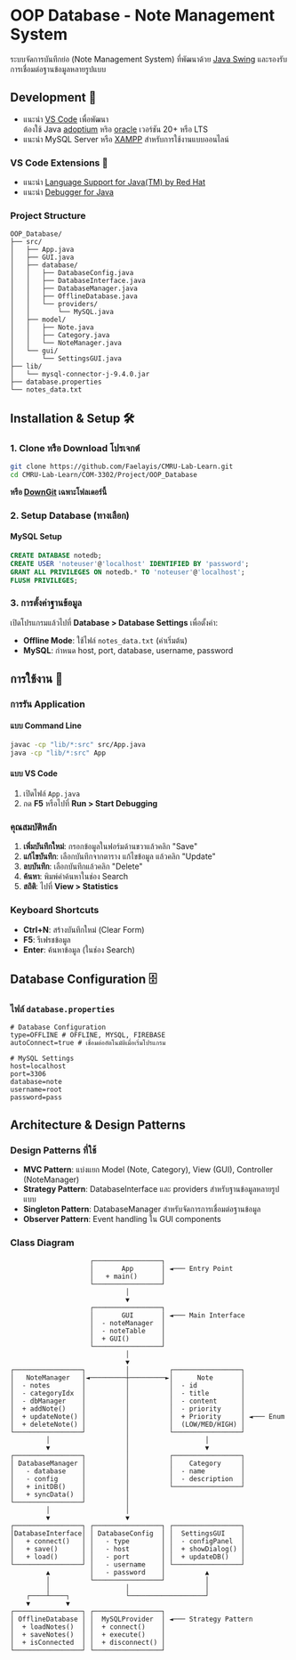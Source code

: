 # OOP Database - Note Management System

ระบบจัดการบันทึกย่อ (Note Management System) ที่พัฒนาด้วย [Java Swing](<http://en.wikipedia.org/wiki/Swing_(Java)>) และรองรับการเชื่อมต่อฐานข้อมูลหลายรูปแบบ

## Development 🚀

- แนะนำ [VS Code](https://code.visualstudio.com) เพื่อพัฒนา<br>
  ต้องใช้ Java [adoptium](https://adoptium.net/temurin/releases?arch=x64) หริอ [oracle](https://www.oracle.com/asean/java/technologies/downloads/) เวอร์ชัน 20+ หรือ LTS
- แนะนำ MySQL Server หรือ [XAMPP](https://www.apachefriends.org/) สำหรับการใช้งานแบบออนไลน์

### VS Code Extensions 🧩

- แนะนำ [Language Support for Java(TM) by Red Hat](https://marketplace.visualstudio.com/items?itemName=redhat.java)
- แนะนำ [Debugger for Java](https://marketplace.visualstudio.com/items?itemName=vscjava.vscode-java-debug)

### Project Structure

```text
OOP_Database/
├── src/
│   ├── App.java
│   ├── GUI.java
│   ├── database/
│   │   ├── DatabaseConfig.java
│   │   ├── DatabaseInterface.java
│   │   ├── DatabaseManager.java
│   │   ├── OfflineDatabase.java
│   │   └── providers/
│   │       └── MySQL.java
│   ├── model/
│   │   ├── Note.java
│   │   ├── Category.java
│   │   └── NoteManager.java
│   └── gui/
│       └── SettingsGUI.java
├── lib/
│   └── mysql-connector-j-9.4.0.jar
├── database.properties
└── notes_data.txt
```

## Installation & Setup 🛠️

### 1. Clone หรือ Download โปรเจกต์

```bash
git clone https://github.com/Faelayis/CMRU-Lab-Learn.git
cd CMRU-Lab-Learn/COM-3302/Project/OOP_Database
```

**หรือ [DownGit](https://downgit.github.io/#/home?url=https://github.com/Faelayis/CMRU-Lab-Learn/tree/main/COM-3302/Project/OOP_Database) เฉพาะโฟลเดอร์นี้**

### 2. Setup Database (ทางเลือก)

#### MySQL Setup

```sql
CREATE DATABASE notedb;
CREATE USER 'noteuser'@'localhost' IDENTIFIED BY 'password';
GRANT ALL PRIVILEGES ON notedb.* TO 'noteuser'@'localhost';
FLUSH PRIVILEGES;
```

### 3. การตั้งค่าฐานข้อมูล

เปิดโปรแกรมแล้วไปที่ **Database > Database Settings** เพื่อตั้งค่า:

- **Offline Mode**: ใช้ไฟล์ `notes_data.txt` (ค่าเริ่มต้น)
- **MySQL**: กำหนด host, port, database, username, password

## การใช้งาน 📖

### การรัน Application

#### แบบ Command Line

```bash
javac -cp "lib/*:src" src/App.java
java -cp "lib/*:src" App
```

#### แบบ VS Code

1. เปิดไฟล์ `App.java`
2. กด **F5** หรือไปที่ **Run > Start Debugging**

### คุณสมบัติหลัก

1. **เพิ่มบันทึกใหม่**: กรอกข้อมูลในฟอร์มด้านขวาแล้วคลิก "Save"
2. **แก้ไขบันทึก**: เลือกบันทึกจากตาราง แก้ไขข้อมูล แล้วคลิก "Update"
3. **ลบบันทึก**: เลือกบันทึกแล้วคลิก "Delete"
4. **ค้นหา**: พิมพ์คำค้นหาในช่อง Search
5. **สถิติ**: ไปที่ **View > Statistics**

### Keyboard Shortcuts

- **Ctrl+N**: สร้างบันทึกใหม่ (Clear Form)
- **F5**: รีเฟรชข้อมูล
- **Enter**: ค้นหาข้อมูล (ในช่อง Search)

## Database Configuration 🗄️

### ไฟล์ `database.properties`

```properties
# Database Configuration
type=OFFLINE # OFFLINE, MYSQL, FIREBASE
autoConnect=true # เชื่อมต่ออัตโนมัติเมื่อเริ่มโปรแกรม

# MySQL Settings
host=localhost
port=3306
database=note
username=root
password=pass
```

## Architecture & Design Patterns

### Design Patterns ที่ใช้

- **MVC Pattern**: แบ่งแยก Model (Note, Category), View (GUI), Controller (NoteManager)
- **Strategy Pattern**: DatabaseInterface และ providers สำหรับฐานข้อมูลหลายรูปแบบ
- **Singleton Pattern**: DatabaseManager สำหรับจัดการการเชื่อมต่อฐานข้อมูล
- **Observer Pattern**: Event handling ใน GUI components

### Class Diagram

```text
                    ┌─────────────────┐
                    │       App       │ ◄─── Entry Point
                    │   + main()      │
                    └─────────────────┘
                             │
                             ▼
                    ┌─────────────────┐
                    │       GUI       │ ◄─── Main Interface
                    │  - noteManager  │
                    │  - noteTable    │
                    │  + GUI()        │
                    └─────────────────┘
                             │
                             ▼
┌─────────────────┐          │          ┌─────────────────┐
│   NoteManager   │◄─────────┼─────────►│      Note       │
│  - notes        │          │          │  - id           │
│  - categoryIdx  │          │          │  - title        │
│  - dbManager    │          │          │  - content      │
│  + addNote()    │          │          │  - priority     │
│  + updateNote() │          │          │  + Priority     │ ◄─── Enum
│  + deleteNote() │          │          │  (LOW/MED/HIGH) │
└─────────────────┘          │          └─────────────────┘
         │                   │                   │
         ▼                   │                   ▼
┌─────────────────┐          │          ┌─────────────────┐
│ DatabaseManager │          │          │    Category     │
│   - database    │          │          │  - name         │
│   - config      │          │          │  - description  │
│   + initDB()    │          │          └─────────────────┘
│   + syncData()  │          │
└─────────────────┘          │
         │                   │
         ▼                   ▼
┌─────────────────┐ ┌─────────────────┐ ┌─────────────────┐
│DatabaseInterface│ │ DatabaseConfig  │ │  SettingsGUI    │
│   + connect()   │ │   - type        │ │  - configPanel  │
│   + save()      │ │   - host        │ │  + showDialog() │
│   + load()      │ │   - port        │ │  + updateDB()   │
└─────────────────┘ │   - username    │ └─────────────────┘
         ▲          │   - password    │          ▲
         │          └─────────────────┘          │
         │                   │                   │
    ┌────┴────┐              └───────────────────┘
    ▼         ▼
┌─────────────────┐ ┌─────────────────┐
│ OfflineDatabase │ │  MySQLProvider  │ ◄─── Strategy Pattern
│  + loadNotes()  │ │  + connect()    │
│  + saveNotes()  │ │  + execute()    │
│  + isConnected  │ │  + disconnect() │
└─────────────────┘ └─────────────────┘
```
